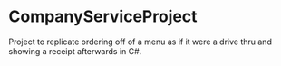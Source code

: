 # CompanyServiceProject
Project to replicate ordering off of a menu as if it were a drive thru and showing a receipt afterwards in C#.
